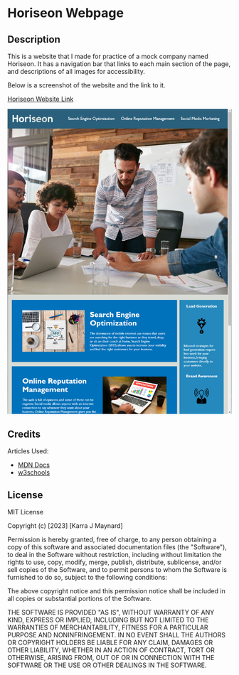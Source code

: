 # Horiseon Webpage

## Description

This is a website that I made for practice of a mock company named Horiseon. It has a navigation bar that links to each main section of the page, and descriptions of all images for accessibility.

Below is a screenshot of the website and the link to it.

[Horiseon Website Link](https://purplepeopleeated.github.io/horiseon-website/)

![screenshot of Horiseon webpage](assets/images/horiseonwp.png)

## Credits

Articles Used:
- [MDN Docs](https://developer.mozilla.org/)
- [w3schools](https://www.w3schools.com/)

## License

MIT License

Copyright (c) [2023] [Karra J Maynard]

Permission is hereby granted, free of charge, to any person obtaining a copy
of this software and associated documentation files (the "Software"), to deal
in the Software without restriction, including without limitation the rights
to use, copy, modify, merge, publish, distribute, sublicense, and/or sell
copies of the Software, and to permit persons to whom the Software is
furnished to do so, subject to the following conditions:

The above copyright notice and this permission notice shall be included in all
copies or substantial portions of the Software.

THE SOFTWARE IS PROVIDED "AS IS", WITHOUT WARRANTY OF ANY KIND, EXPRESS OR
IMPLIED, INCLUDING BUT NOT LIMITED TO THE WARRANTIES OF MERCHANTABILITY,
FITNESS FOR A PARTICULAR PURPOSE AND NONINFRINGEMENT. IN NO EVENT SHALL THE
AUTHORS OR COPYRIGHT HOLDERS BE LIABLE FOR ANY CLAIM, DAMAGES OR OTHER
LIABILITY, WHETHER IN AN ACTION OF CONTRACT, TORT OR OTHERWISE, ARISING FROM,
OUT OF OR IN CONNECTION WITH THE SOFTWARE OR THE USE OR OTHER DEALINGS IN THE
SOFTWARE.
